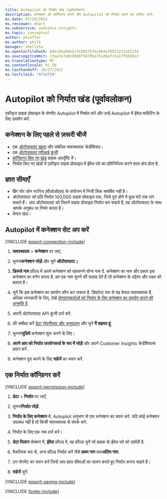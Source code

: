 ```yaml
---
title: Autopilot को निर्यात खंड (पूर्वावलोकन)
description: कनेक्शन को कॉन्फ़िगर करने और Autopilot को निर्यात करने का तरीका जानें.
ms.date: 07/25/2022
ms.reviewer: mhart
ms.subservice: audience-insights
ms.topic: conceptual
author: pkieffer
ms.author: philk
manager: shellyha
ms.openlocfilehash: b4b14ba9de2c7e20175fac664a705f2212a411fd
ms.sourcegitcommit: c3ae7e7e0c9566f9479ba71a26afc5a17fb589c2
ms.translationtype: MT
ms.contentlocale: hi-IN
ms.lasthandoff: 10/27/2022
ms.locfileid: "9724759"
---
```

# <a name="export-segments-to-autopilot-preview"></a>Autopilot को निर्यात खंड (पूर्वावलोकन)

एकीकृत ग्राहक प्रोफ़ाइल के सेगमेंट Autopilot में निर्यात करें और उन्हें Autopilot में ईमेल मार्केटिंग के लिए उपयोग करें.

## <a name="prerequisites-for-a-connection"></a>कनेक्शन के लिए पहले से ज़रूरी चीजें

- एक [ऑटोपायलट खाता](https://www.autopilothq.com/) और संबंधित व्यवस्थापक क्रेडेंशियल।
- एक [ऑटोपायलट एपीआई कुंजी](https://autopilot.docs.apiary.io/#)
- [कॉन्फ़िगर किए गए खंड](segments.md) ग्राहक अंतर्दृष्टि में।
- निर्यात किए गए खंडों में एकीकृत ग्राहक प्रोफाइल में ईमेल पते का प्रतिनिधित्व करने वाला क्षेत्र होता है.

## <a name="known-limitations"></a>ज्ञात सीमाएँ

- ब्रिंग योर ओन स्टोरेज (बीओओएस) के संयोजन में निजी लिंक समर्थित नहीं है।
- ऑटोपायलट को प्रति निर्यात 100,000 ग्राहक प्रोफाइल तक, जिसे पूरा होने में कुछ घंटे तक लग सकते हैं। आप ऑटोपायलट को जितने ग्राहक प्रोफाइल निर्यात कर सकते हैं, वह ऑटोपायलट के साथ आपके अनुबंध पर निर्भर करता है।
- केवल खंड।

## <a name="set-up-connection-to-autopilot"></a>Autopilot में कनेक्शन सेट अप करें

[!INCLUDE [export-connection-include](includes/export-connection-admn.md)]

1. **व्यवस्थापक** > **कनेक्शन** पर जाएं.

1. चुनना**कनेक्शन जोड़ें** और चुनें **ऑटोपायलट।**

1. **डिस्प्ले नाम** फ़ील्ड में अपने कनेक्शन को पहचानने योग्य नाम दें. कनेक्शन का नाम और प्रकार इस कनेक्शन का वर्णन करता है. हम एक नाम चुनने की सलाह देते हैं जो कनेक्शन के उद्देश्य और लक्ष्य को बताता है।

1. चुनें कि इस कनेक्शन का उपयोग कौन कर सकता है. डिफ़ॉल्ट रूप से यह केवल व्यवस्थापक हैं. अधिक जानकारी के लिए, देखें [योगदानकर्ताओं को निर्यात के लिए कनेक्शन का उपयोग करने की अनुमति दें](connections.md#allow-contributors-to-use-a-connection-for-exports).

1. अपनी ऑटोपायलट API कुंजी दर्ज करें.

1. की समीक्षा करें [डेटा गोपनीयता और अनुपालन](connections.md#data-privacy-and-compliance) और चुनें **मैं सहमत हूं**.

1. चुनना**जुडिये** कनेक्शन शुरू करने के लिए।

1. **अपने आप को निर्यात उपयोगकर्ता के रूप में जोड़ें** और अपने Customer Insights क्रेडेंशियल्स प्रदान करें .

1. कनेक्शन पूरा करने के लिए **सहेजें** का चयन करें.

## <a name="configure-an-export"></a>एक निर्यात कॉन्फ़िगर करें

[!INCLUDE [export-permission-include](includes/export-permission.md)]

1. **डेटा** > **निर्यात** पर जाएँ.

1. चुनना**निर्यात जोड़ें**.

1. **निर्यात के लिए कनेक्शन** में, Autopilot अनुभाग से एक कनेक्शन का चयन करें. यदि कोई कनेक्शन उपलब्ध नहीं है तो किसी व्यवस्थापक से संपर्क करें.

1. निर्यात के लिए एक नाम दर्ज करें।

1. **डेटा मिलान** सेक्शन में, **ईमेल** फ़ील्ड में, वह फ़ील्ड चुनें जो ग्राहक के ईमेल पते को दर्शाती है.

1. वैकल्पिक रूप से, अन्य फ़ील्ड निर्यात करें जैसे **प्रथम नाम** तथा**अंतिम नाम**.

1. उन सेगमेंट का चयन करें जिन्हें आप ज्ञात सीमाओं का पालन करते हुए निर्यात करना चाहते हैं।

1. **सहेजें** चुनें.

[!INCLUDE [export-saving-include](includes/export-saving.md)]

[!INCLUDE [footer-include](includes/footer-banner.md)]
